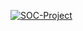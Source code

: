 [![SOC-Project](https://img.youtube.com/vi/https://youtu.be/3VD9PD_pGz8)](https://www.youtube.com/watch?v=3VD9PD_pGz8)

